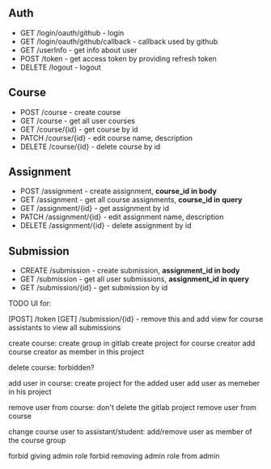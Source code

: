 ## Auth

- GET /login/oauth/github - login
- GET /login/oauth/github/callback - callback used by github
- GET /userInfo - get info about user
- POST /token - get access token by providing refresh token
- DELETE /logout - logout

## Course

- POST /course - create course
- GET /course - get all user courses
- GET /course/{id} - get course by id
- PATCH /course/{id} - edit course name, description
- DELETE /course/{id} - delete course by id

## Assignment

- POST /assignment - create assignment, **course_id in body**
- GET /assignment - get all course assignments, **course_id in query**
- GET /assignment/{id} - get assignment by id
- PATCH /assignment/{id} - edit assignment name, description
- DELETE /assignment/{id} - delete assignment by id

## Submission

- CREATE /submission - create submission, **assignment_id in body**
- GET /submission - get all user submissions, **assignment_id in query**
- GET /submission/{id} - get submission by id

TODO UI for:

[POST] /token
[GET] /submission/{id} - remove this and add view for course assistants to view all submissions

create course:
create group in gitlab
create project for course creator
add course creator as member in this project

delete course:
forbidden?

add user in course:
create project for the added user
add user as memeber in his project

remove user from course:
don't delete the gitlab project
remove user from course

change course user to assistant/student:
add/remove user as member of the course group

forbid giving admin role
forbid removing admin role from admin
